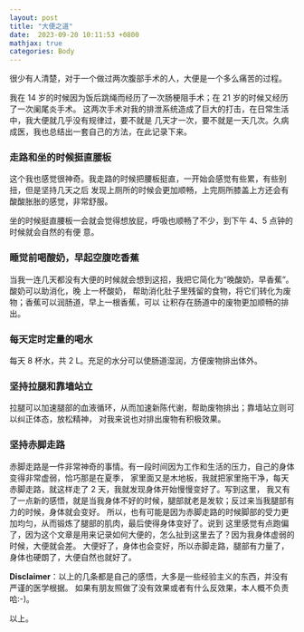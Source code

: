 ```yaml
---
layout: post
title: "大便之道"
date:  2023-09-20 10:11:53 +0800
mathjax: true
categories: Body
---
```


很少有人清楚，对于一个做过两次腹部手术的人，大便是一个多么痛苦的过程。

我在 14 岁的时候因为饭后跳绳而经历了一次肠梗阻手术；在 21 岁的时候又经历了一次阑尾炎手术。
这两次手术对我的排泄系统造成了巨大的打击，在日常生活中，我大便就几乎没有规律过，要不就是
几天才一次，要不就是一天几次。久病成医，我也总结出一套自己的方法，在此记录下来。

### 走路和坐的时候挺直腰板

这个我也感觉很神奇。我走路的时候把腰板挺直，一开始会感觉有些累，有些别扭，但是坚持几天之后
发现上厕所的时候会更加顺畅，上完厕所膝盖上方还会有酸酸胀胀的感觉，非常舒服。

坐的时候挺直腰板一会就会觉得想放屁，呼吸也顺畅了不少，到下午 4、5 点钟的时候就会自然的有便
意。

### 睡觉前喝酸奶，早起空腹吃香蕉

当我一连几天都没有大便的时候就会想到这招，我把它简化为“晚酸奶，早香蕉”。酸奶可以助消化，晚
上一杯酸奶， 帮助消化肚子里残留的食物，将它们转化为废物；香蕉可以润肠道，早上一根香蕉，可以
让积存在肠道中的废物更加顺畅的排出。

### 每天定时定量的喝水

每天 8 杯水，共 2 L。充足的水分可以使肠道湿润，方便废物排出体外。

### 坚持拉腿和靠墙站立

拉腿可以加速腿部的血液循环，从而加速新陈代谢，帮助废物排出；靠墙站立则可以纠正体态，放松精神，
对我来说也对排出废物有积极效果。

### 坚持赤脚走路

赤脚走路是一件非常神奇的事情。有一段时间因为工作和生活的压力，自己的身体变得非常虚弱，恰巧那是在夏季，
家里面又是木地板，我就把家里拖干净，每天赤脚走路，就这样走了 2 天，我就发现身体开始慢慢变好了。写到这里，
我又有了一点新的感悟，就是当我身体不好的时候，腿部就老是发软；反过来当我腿部有力的时候，身体就会变好。
所以，也有可能是因为赤脚走路的时候脚部的受力更加均匀，从而锻炼了腿部的肌肉，最后使得身体变好了。说到
这里感觉有点跑偏了，因为这个文章是用来记录如何大便的，怎么扯到这里去了？因为我身体虚弱的时候，大便就会差。
大便好了，身体也会变好，所以赤脚走路，腿部有力量了，身体也硬朗了，大便自然也就好了。

**Disclaimer**：以上的几条都是自己的感悟，大多是一些经验主义的东西，并没有严谨的医学根据。
如果有朋友照做了没有效果或者有什么反效果，本人概不负责哈:-)。

以上。

